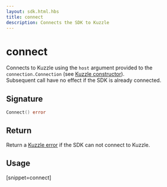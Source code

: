 ```yaml
---
layout: sdk.html.hbs
title: connect
description: Connects the SDK to Kuzzle
---
```


# connect

Connects to Kuzzle using the `host` argument provided to the `connection.Connection` (see [Kuzzle constructor](/sdk-reference/go/1/kuzzle/constructor#usage-go)).  
Subsequent call have no effect if the SDK is already connected.

## Signature

```go
Connect() error
```

## Return

Return a [Kuzzle error](/sdk-reference/go/1/error-handling) if the SDK can not connect to Kuzzle.

## Usage

[snippet=connect]

